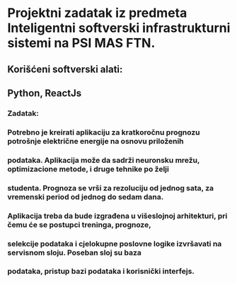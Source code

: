 # Projektni zadatak iz predmeta Inteligentni softverski infrastrukturni sistemi na PSI MAS FTN.

## Korišćeni softverski alati:
## Python, ReactJs

### Zadatak:
### Potrebno je kreirati aplikaciju za kratkoročnu prognozu potrošnje električne energije na osnovu priloženih 
### podataka. Aplikacija može da sadrži neuronsku mrežu, optimizacione metode, i druge tehnike po želji 
### studenta. Prognoza se vrši za rezoluciju od jednog sata, za vremenski period od jednog do sedam dana. 
### Aplikacija treba da bude izgrađena u višeslojnoj arhitekturi, pri čemu će se postupci treninga, prognoze, 
### selekcije podataka i cjelokupne poslovne logike izvršavati na servisnom sloju. Poseban sloj su baza 
### podataka, pristup bazi podataka i korisnički interfejs.
